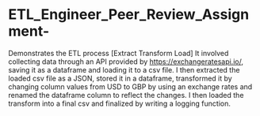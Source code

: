 # ETL_Engineer_Peer_Review_Assignment-
Demonstrates the ETL process [Extract Transform Load] 
It involved collecting data through an API provided by https://exchangeratesapi.io/, saving it as a dataframe and loading it to a csv file.
I then extracted the loaded csv file as a JSON, stored it in a dataframe, transformed it by changing column values from USD to GBP by using an exchange rates and renamed the dataframe column to reflect the changes.
I then loaded the transform into a final csv and finalized by writing a logging function.
